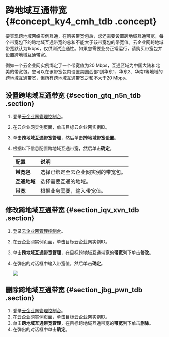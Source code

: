# 跨地域互通带宽 {#concept_ky4_cmh_tdb .concept}

要实现跨地域网络实例互通，在购买带宽包后，您还需要设置跨地域互通带宽，每个带宽包下的跨地域互通带宽的总和不能大于该带宽包的带宽值。云企业网跨地域带宽默认为1kbps，仅供测试连通性。如果您需要业务正常运行，请购买带宽包并设置跨地域互通带宽。

例如一个云企业网实例绑定了一个带宽值为20 Mbps，互通区域为中国大陆和北美的带宽包。您可以在该带宽包内设置美国西部1到华东1、华东2、华南1等地域的跨地域互通带宽，但所有跨地域互通带宽之和不大于20 Mbps。

## 设置跨地域互通带宽 {#section_gtq_n5n_tdb .section}

1.  登录[云企业网管理控制台](http://cen.console.aliyun.com/)。
2.  在云企业网实例页面，单击目标云企业网实例ID。
3.  单击**跨地域互通带宽管理**，然后单击**跨地域带宽设置**。
4.  根据以下信息配置跨地域互通带宽，然后单击**确定**。

    |配置|说明|
    |:-|:-|
    |**带宽包**|选择已绑定至云企业网实例的带宽包。|
    |**互通地域**|选择需要互通的地域。|
    |**带宽**|根据业务需要，输入带宽值。|


## 修改跨地域互通带宽 {#section_iqv_xvn_tdb .section}

1.  登录[云企业网管理控制台](http://cen.console.aliyun.com/)。
2.  在云企业网实例页面，单击目标云企业网实例ID。
3.  单击**跨地域互通带宽管理**，在目标跨地域互通带宽的**带宽**列下单击**修改**。
4.  在弹出的对话框中输入带宽值，然后单击**确定**。

    ![](http://static-aliyun-doc.oss-cn-hangzhou.aliyuncs.com/assets/img/3051/910_zh-CN.png)


## 删除跨地域互通带宽 {#section_jbg_pwn_tdb .section}

1.  登录[云企业网管理控制台](http://cen.console.aliyun.com/)。
2.  在云企业网实例页面，单击目标云企业网实例ID。
3.  单击**跨地域互通带宽管理**，在目标跨地域互通带宽的**带宽**列下单击**删除**。
4.  在弹出的对话框中单击**确定**。

